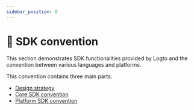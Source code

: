 ```yaml
---
sidebar_position: 8
---
```


<head>
  <link rel="canonical" href="https://docs.logto.io/developers/sdk-conventions/" />
</head>

# 📃 SDK convention

This section demonstrates SDK functionalities provided by Logto and the convention between various languages and platforms.

This convention contains three main parts:

- [Design strategy](./design-strategy.md)
- [Core SDK convention](./core-sdk-convention.mdx)
- [Platform SDK convention](./platform-sdk-convention.mdx)
